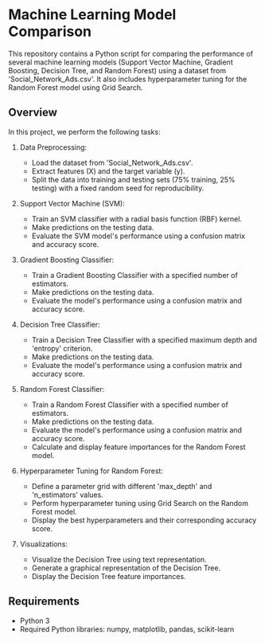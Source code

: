 # Machine Learning Model Comparison 

This repository contains a Python script for comparing the performance of several machine learning models (Support Vector Machine, Gradient Boosting, Decision Tree, and Random Forest) using a dataset from 'Social_Network_Ads.csv'. It also includes hyperparameter tuning for the Random Forest model using Grid Search.

## Overview

In this project, we perform the following tasks:

1. Data Preprocessing:
   - Load the dataset from 'Social_Network_Ads.csv'.
   - Extract features (X) and the target variable (y).
   - Split the data into training and testing sets (75% training, 25% testing) with a fixed random seed for reproducibility.

2. Support Vector Machine (SVM):
   - Train an SVM classifier with a radial basis function (RBF) kernel.
   - Make predictions on the testing data.
   - Evaluate the SVM model's performance using a confusion matrix and accuracy score.

3. Gradient Boosting Classifier:
   - Train a Gradient Boosting Classifier with a specified number of estimators.
   - Make predictions on the testing data.
   - Evaluate the model's performance using a confusion matrix and accuracy score.

4. Decision Tree Classifier:
   - Train a Decision Tree Classifier with a specified maximum depth and 'entropy' criterion.
   - Make predictions on the testing data.
   - Evaluate the model's performance using a confusion matrix and accuracy score.

5. Random Forest Classifier:
   - Train a Random Forest Classifier with a specified number of estimators.
   - Make predictions on the testing data.
   - Evaluate the model's performance using a confusion matrix and accuracy score.
   - Calculate and display feature importances for the Random Forest model.

6. Hyperparameter Tuning for Random Forest:
   - Define a parameter grid with different 'max_depth' and 'n_estimators' values.
   - Perform hyperparameter tuning using Grid Search on the Random Forest model.
   - Display the best hyperparameters and their corresponding accuracy score.

7. Visualizations:
   - Visualize the Decision Tree using text representation.
   - Generate a graphical representation of the Decision Tree.
   - Display the Decision Tree feature importances.

## Requirements

- Python 3
- Required Python libraries: numpy, matplotlib, pandas, scikit-learn
